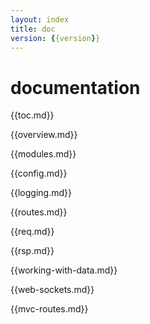 ```yaml
---
layout: index
title: doc
version: {{version}}
---
```


documentation
=====

{{toc.md}}

{{overview.md}}

{{modules.md}}

{{config.md}}

{{logging.md}}

{{routes.md}}

{{req.md}}

{{rsp.md}}

{{working-with-data.md}}

{{web-sockets.md}}

{{mvc-routes.md}}

